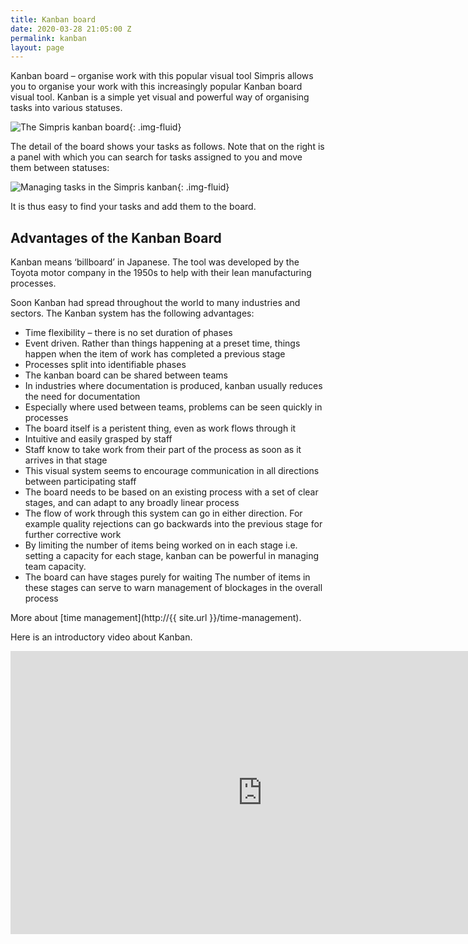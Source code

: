 ```yaml
---
title: Kanban board
date: 2020-03-28 21:05:00 Z
permalink: kanban
layout: page
---
```


Kanban board – organise work with this popular visual tool
Simpris allows you to organise your work with this increasingly popular Kanban board visual tool. Kanban is a simple yet visual and powerful way of organising tasks into various statuses.

![The Simpris kanban board](https://res.cloudinary.com/goodlycode/image/upload/v1585430087/simpris/kanban01.png){: .img-fluid}

The detail of the board shows your tasks as follows. Note that on the right is a panel with which you can search for tasks assigned to you and move them between statuses:

![Managing tasks in the Simpris kanban](https://res.cloudinary.com/goodlycode/image/upload/v1585430087/simpris/kanban02.png){: .img-fluid}

It is thus easy to find your tasks and add them to the board.

## Advantages of the Kanban Board
Kanban means ‘billboard’ in Japanese. The tool was developed by the Toyota motor company in the 1950s to help with their lean manufacturing processes.

Soon Kanban had spread throughout the world to many industries and sectors. The Kanban system has the following advantages:

* Time flexibility – there is no set duration of phases
* Event driven. Rather than things happening at a preset time, things happen when the item of work has completed a previous stage
* Processes split into identifiable phases
* The kanban board can be shared between teams
* In industries where documentation is produced, kanban usually reduces the need for documentation
* Especially where used between teams, problems can be seen quickly in processes
* The board itself is a peristent thing, even as work flows through it
* Intuitive and easily grasped by staff
* Staff know to take work from their part of the process as soon as it arrives in that stage
* This visual system seems to encourage communication in all directions between participating staff
* The board needs to be based on an existing process with a set of clear stages, and can adapt to any broadly linear process
* The flow of work through this system can go in either direction. For example quality rejections can go backwards into the previous stage for further corrective work
* By limiting the number of items being worked on in each stage i.e. setting a capacity for each stage, kanban can be powerful in managing team capacity.
* The board can have stages purely for waiting The number of items in these stages can serve to warn management of blockages in the overall process

More about [time management](http://{{ site.url }}/time-management).

Here is an introductory video about Kanban.

<iframe width="805" height="453" src="https://www.youtube.com/embed/jf0tlbt9lx0" frameborder="0" allow="accelerometer; autoplay; encrypted-media; gyroscope; picture-in-picture" allowfullscreen></iframe>